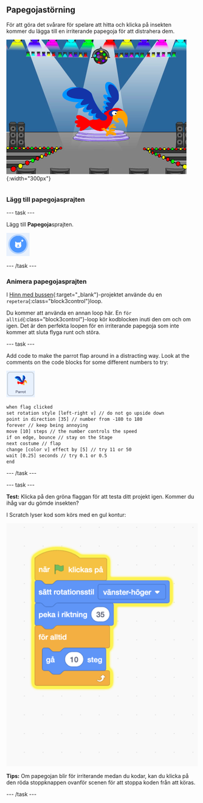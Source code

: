 ## Papegojastörning

<div style="display: flex; flex-wrap: wrap">
<div style="flex-basis: 200px; flex-grow: 1; margin-right: 15px;">
För att göra det svårare för spelare att hitta och klicka på insekten kommer du lägga till en irriterande papegoja för att distrahera dem. 
</div>
<div>

![En färgstark papegoja på scenen.](images/parrot-distraction.png){:width="300px"}

</div>
</div>

### Lägg till papegojasprajten

--- task ---

Lägg till **Papegoja**sprajten.

!["Välj en sprajt"-ikonen.](images/sprite-button.png)

--- /task ---

### Animera papegojasprajten

I [Hinn med bussen](https://projects.raspberrypi.org/en/projects/catch-the-bus){:target="_blank"}-projektet använde du en `repetera`{:class="block3control"}loop.

Du kommer att använda en annan loop här. En `för alltid`{:class="block3control"}-loop kör kodblocken inuti den om och om igen. Det är den perfekta loopen för en irriterande papegoja som inte kommer att sluta flyga runt och störa.

--- task ---

Add code to make the parrot flap around in a distracting way. Look at the comments on the code blocks for some different numbers to try:

![Papegojapsrajten.](images/parrot-sprite.png)


```blocks3
when flag clicked
set rotation style [left-right v] // do not go upside down
point in direction [35] // number from -180 to 180
forever // keep being annoying
move [10] steps // the number controls the speed
if on edge, bounce // stay on the Stage
next costume // flap
change [color v] effect by [5] // try 11 or 50
wait [0.25] seconds // try 0.1 or 0.5
end
```

--- /task ---

--- task ---

**Test:** Klicka på den gröna flaggan för att testa ditt projekt igen. Kommer du ihåg var du gömde insekten?

I Scratch lyser kod som körs med en gul kontur:

![](images/running-code.png)

**Tips:** Om papegojan blir för irriterande medan du kodar, kan du klicka på den röda stoppknappen ovanför scenen för att stoppa koden från att köras.

--- /task ---

